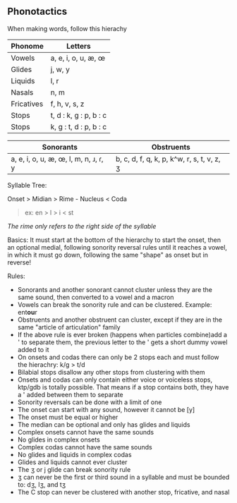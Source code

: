 ## Phonotactics

When making words, follow this hierachy

Phonome | Letters
--- | ---
Vowels | a, e, i, o, u, æ, œ
Glides | j, w, y
Liquids | l, r
Nasals | n, m
Fricatives | f, h, v, s, z
Stops | t, d : k, g : p, b : c
Stops | k, g : t, d : p, b : c

Sonorants | Obstruents
--- | ---
a, e, i, o, u, æ, œ, l, m, n, ɹ, ɾ, y | b, c, d, f, q, k, p, k^w, r, s, t, v, z, ʒ

Syllable Tree:

Onset > Midian > Rime - Nucleus < Coda
> ex: en > l > i < st

*The rime only refers to the right side of the syllable*  

Basics:
It must start at the bottom of the hierarchy to start the onset, then an optional medial, following sonority reversal rules until it reaches a vowel, in which it must go down, following the same "shape" as onset but in reverse!

Rules:
+ Sonorants and another sonorant cannot cluster unless they are the same sound, then converted to a vowel and a macron
+ Vowels can break the sonority rule and can be clustered. Example: ent**ou**r
+ Obstruents and another obstruent can cluster, except if they are in the same "article of articulation" family
+ If the above rule is ever broken (happens when particles combine)add a ' to separate them, the previous letter to the ' gets a short dummy vowel added to it
+ On onsets and codas there can only be 2 stops each and must follow the hierachry: k/g > t/d
+ Bilabial stops disallow any other stops from clustering with them
+ Onsets and codas can only contain either voice or voiceless stops, ktp/gdb is totally possible. That means if a stop contains both, they have a ' added between them to separate
+ Sonority reversals can be done with a limit of one
+ The onset can start with any sound, however it cannot be [y]
+ The onset must be equal or higher
+ The median can be optional and only has glides and liquids
+ Complex onsets cannot have the same sounds
+ No glides in complex onsets
+ Complex codas cannot have the same sounds
+ No glides and liquids in complex codas
+ Glides and liquids cannot ever cluster
+ The ʒ or j glide can break sonority rule
+ ʒ can never be the first or third sound in a syllable and must be bounded to: dʒ, lʒ, and tʒ
+ The C stop can never be clustered with another stop, fricative, and nasal